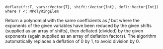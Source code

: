 ```
deflate(f::T, vars::Vector{T}, shift::Vector{Int}, defl::Vector{Int}) where T <: MPolyRingElem
```

Return a polynomial with the same coefficients as $f$ but where the exponents of the given variables have been reduced by the given shifts (supplied as an array of shifts), then deflated (divided) by the given exponents (again supplied as an array of deflation factors). The algorithm automatically replaces a deflation of $0$ by $1$, to avoid division by $0$.
